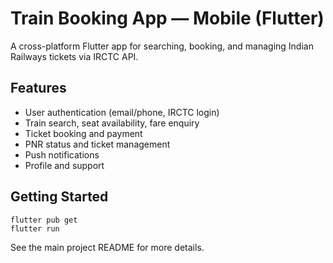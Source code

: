 # Train Booking App — Mobile (Flutter)

A cross-platform Flutter app for searching, booking, and managing Indian Railways tickets via IRCTC API.

## Features
- User authentication (email/phone, IRCTC login)
- Train search, seat availability, fare enquiry
- Ticket booking and payment
- PNR status and ticket management
- Push notifications
- Profile and support

## Getting Started
```
flutter pub get
flutter run
```

See the main project README for more details.
